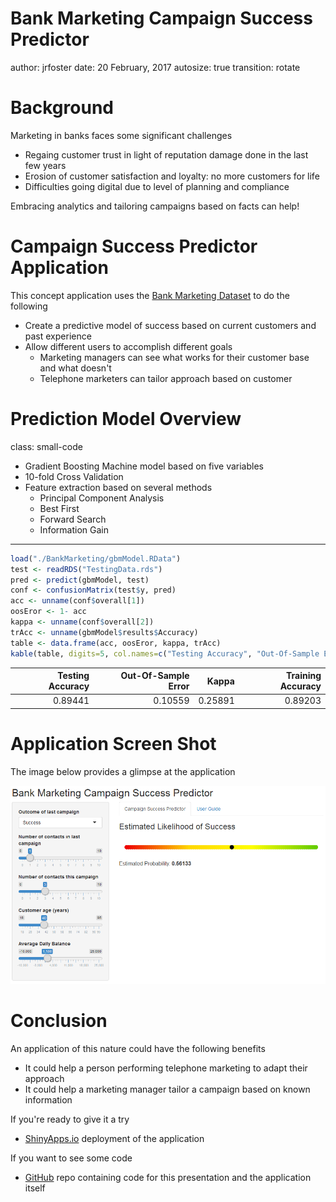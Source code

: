 <style>
.small-code pre code {
  font-size: 1em;
}
.reveal h1, .reveal h2, .reveal h3 {
  word-wrap: normal;
  -moz-hyphens: none;
}
</style>

Bank Marketing Campaign Success Predictor
========================================================
author: jrfoster
date: 20 February, 2017
autosize: true
transition: rotate



Background
========================================================
Marketing in banks faces some significant challenges
- Regaing customer trust in light of reputation damage done in the last few years
- Erosion of customer satisfaction and loyalty: no more customers for life
- Difficulties going digital due to level of planning and compliance

Embracing analytics and tailoring campaigns based on facts can help!

Campaign Success Predictor Application
========================================================
This concept application uses the <a href="https://archive.ics.uci.edu/ml/datasets/Bank+Marketing" target="_blank">Bank Marketing Dataset</a> to do the following
- Create a predictive model of success based on current customers and past experience
- Allow different users to accomplish different goals
  - Marketing managers can see what works for their customer base and what doesn't
  - Telephone marketers can tailor approach based on customer

Prediction Model Overview
========================================================
class: small-code
- Gradient Boosting Machine model based on five variables
 - 10-fold Cross Validation
- Feature extraction based on several methods
  - Principal Component Analysis
  - Best First
  - Forward Search
  - Information Gain
  
***

```r
load("./BankMarketing/gbmModel.RData")
test <- readRDS("TestingData.rds")
pred <- predict(gbmModel, test)
conf <- confusionMatrix(test$y, pred)
acc <- unname(conf$overall[1])
oosEror <- 1- acc
kappa <- unname(conf$overall[2])
trAcc <- unname(gbmModel$results$Accuracy)
table <- data.frame(acc, oosEror, kappa, trAcc)
kable(table, digits=5, col.names=c("Testing Accuracy", "Out-Of-Sample Error", "Kappa", "Training Accuracy"))
```



| Testing Accuracy| Out-Of-Sample Error|   Kappa| Training Accuracy|
|----------------:|-------------------:|-------:|-----------------:|
|          0.89441|             0.10559| 0.25891|           0.89203|

Application Screen Shot
========================================================
The image below provides a glimpse at the application

![screenshot](./capture.png)

Conclusion
========================================================
An application of this nature could have the following benefits
- It could help a person performing telephone marketing to adapt their approach
- It could help a marketing manager tailor a campaign based on known information

If you're ready to give it a try
- <a href="https://jrfoster.shinyapps.io/BankMarketing/" target="_blank">ShinyApps.io</a> deployment of the application
  
If you want to see some code
- <a href="https://github.com/jrfoster/ddpProject" target="_blank">GitHub</a> repo containing code for this presentation and the application itself
